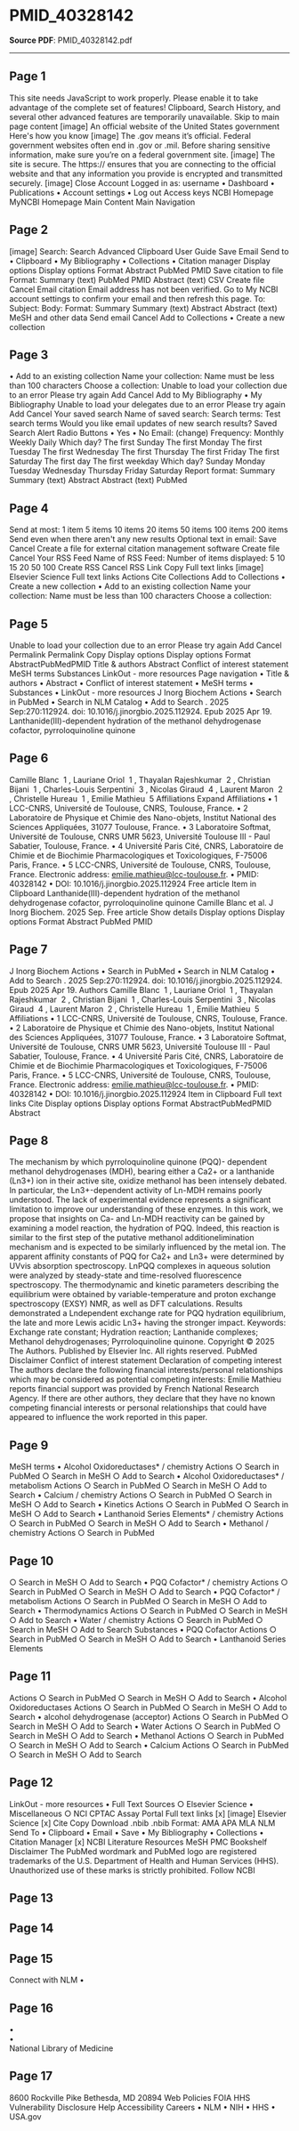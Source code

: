 # PMID_40328142

**Source PDF**: PMID_40328142.pdf

---

## Page 1

This site needs JavaScript to work properly. Please enable it to take
advantage of the complete set of features!
Clipboard, Search History, and several other advanced features are
temporarily unavailable.
Skip to main page content
[image]
An official website of the United States government
Here's how you know
[image]
The .gov means it’s official.
Federal government websites often end in .gov or .mil. Before
sharing sensitive information, make sure you’re on a federal
government site.
[image]
The site is secure.
The https:// ensures that you are connecting to the official website
and that any information you provide is encrypted and transmitted
securely.
[image]
Close
Account
Logged in as:
username
•  Dashboard
•  Publications
•  Account settings
•  Log out
Access keys NCBI Homepage MyNCBI Homepage Main Content
Main Navigation

## Page 2

[image]
Search: Search
Advanced Clipboard
User Guide
Save Email
Send to
•  Clipboard
•  My Bibliography
•  Collections
•  Citation manager
Display options
Display options
Format Abstract PubMed PMID
Save citation to file
Format: Summary (text) PubMed PMID Abstract (text) CSV
Create file Cancel
Email citation
Email address has not been verified. Go to My NCBI account
settings to confirm your email and then refresh this page.
To:
Subject:
Body:
Format: Summary Summary (text) Abstract Abstract (text)
MeSH and other data
Send email Cancel
Add to Collections
•  Create a new collection

## Page 3

•  Add to an existing collection
Name your collection:
Name must be less than 100 characters
Choose a collection:
Unable to load your collection due to an error
Please try again
Add Cancel
Add to My Bibliography
•  My Bibliography
Unable to load your delegates due to an error
Please try again
Add Cancel
Your saved search
Name of saved search:
Search terms:
Test search terms
Would you like email updates of new search results? Saved Search
Alert Radio Buttons
•  Yes
•  No
Email: (change)
Frequency: Monthly Weekly Daily
Which day? The first Sunday The first Monday The first Tuesday
The first Wednesday The first Thursday The first Friday The first
Saturday The first day The first weekday
Which day? Sunday Monday Tuesday Wednesday Thursday Friday
Saturday
Report format: Summary Summary (text) Abstract Abstract (text)
PubMed

## Page 4

Send at most: 1 item 5 items 10 items 20 items 50 items 100 items
200 items
Send even when there aren't any new results
Optional text in email:
Save Cancel
Create a file for external citation
management software
Create file Cancel
Your RSS Feed
Name of RSS Feed:
Number of items displayed: 5 10 15 20 50 100
Create RSS Cancel
RSS Link Copy
Full text links
[image] Elsevier Science
Full text links
Actions
Cite
Collections
Add to Collections
•  Create a new collection
•  Add to an existing collection
Name your collection:
Name must be less than 100 characters
Choose a collection:

## Page 5

Unable to load your collection due to an error
Please try again
Add Cancel
Permalink
Permalink
Copy
Display options
Display options
Format AbstractPubMedPMID
 Title & authors Abstract Conflict of interest statement MeSH terms
Substances LinkOut - more resources
Page navigation
•  Title & authors
•  Abstract
•  Conflict of interest statement
•  MeSH terms
•  Substances
•  LinkOut - more resources
J Inorg Biochem
Actions
•  Search in PubMed
•  Search in NLM Catalog
•  Add to Search
. 2025 Sep:270:112924.
doi: 10.1016/j.jinorgbio.2025.112924. Epub 2025 Apr 19.
Lanthanide(III)-dependent
hydration of the methanol
dehydrogenase cofactor,
pyrroloquinoline quinone

## Page 6

Camille Blanc  1 , Lauriane Oriol  1 , Thayalan Rajeshkumar  2
, Christian Bijani  1 , Charles-Louis Serpentini  3 , Nicolas Giraud  4
, Laurent Maron  2 , Christelle Hureau  1 , Emilie Mathieu  5
Affiliations Expand
Affiliations
•  1 LCC-CNRS, Université de Toulouse, CNRS, Toulouse, France.
•  2 Laboratoire de Physique et Chimie des Nano-objets, Institut
National des Sciences Appliquées, 31077 Toulouse, France.
•  3 Laboratoire Softmat, Université de Toulouse, CNRS UMR
5623, Université Toulouse III - Paul Sabatier, Toulouse,
France.
•  4 Université Paris Cité, CNRS, Laboratoire de Chimie et de
Biochimie Pharmacologiques et Toxicologiques, F-75006
Paris, France.
•  5 LCC-CNRS, Université de Toulouse, CNRS, Toulouse, France.
Electronic address: emilie.mathieu@lcc-toulouse.fr.
•  PMID: 40328142
•  DOI: 10.1016/j.jinorgbio.2025.112924
Free article
Item in Clipboard
Lanthanide(III)-dependent
hydration of the methanol
dehydrogenase cofactor,
pyrroloquinoline quinone
Camille Blanc et al. J Inorg Biochem. 2025 Sep.
Free article
Show details
Display options
Display options
Format Abstract PubMed PMID

## Page 7

J Inorg Biochem
Actions
•  Search in PubMed
•  Search in NLM Catalog
•  Add to Search
. 2025 Sep:270:112924.
doi: 10.1016/j.jinorgbio.2025.112924. Epub 2025 Apr 19.
Authors
Camille Blanc  1 , Lauriane Oriol  1 , Thayalan Rajeshkumar  2
, Christian Bijani  1 , Charles-Louis Serpentini  3 , Nicolas Giraud  4
, Laurent Maron  2 , Christelle Hureau  1 , Emilie Mathieu  5
Affiliations
•  1 LCC-CNRS, Université de Toulouse, CNRS, Toulouse, France.
•  2 Laboratoire de Physique et Chimie des Nano-objets, Institut
National des Sciences Appliquées, 31077 Toulouse, France.
•  3 Laboratoire Softmat, Université de Toulouse, CNRS UMR
5623, Université Toulouse III - Paul Sabatier, Toulouse,
France.
•  4 Université Paris Cité, CNRS, Laboratoire de Chimie et de
Biochimie Pharmacologiques et Toxicologiques, F-75006
Paris, France.
•  5 LCC-CNRS, Université de Toulouse, CNRS, Toulouse, France.
Electronic address: emilie.mathieu@lcc-toulouse.fr.
•  PMID: 40328142
•  DOI: 10.1016/j.jinorgbio.2025.112924
Item in Clipboard
Full text links Cite
Display options
Display options
Format AbstractPubMedPMID
Abstract

## Page 8

The mechanism by which pyrroloquinoline quinone (PQQ)-
dependent methanol dehydrogenases (MDH), bearing either a Ca2+
or a lanthanide (Ln3+) ion in their active site, oxidize methanol has
been intensely debated. In particular, the Ln3+-dependent activity
of Ln-MDH remains poorly understood. The lack of experimental
evidence represents a significant limitation to improve our
understanding of these enzymes. In this work, we propose that
insights on Ca- and Ln-MDH reactivity can be gained by examining
a model reaction, the hydration of PQQ. Indeed, this reaction is
similar to the first step of the putative methanol additionelimination mechanism and is expected to be similarly influenced
by the metal ion. The apparent affinity constants of PQQ for Ca2+
and Ln3+ were determined by UVvis absorption spectroscopy. LnPQQ complexes in aqueous solution were analyzed by steady-state
and time-resolved fluorescence spectroscopy. The thermodynamic
and kinetic parameters describing the equilibrium were obtained by
variable-temperature and proton exchange spectroscopy (EXSY)
NMR, as well as DFT calculations. Results demonstrated a Lndependent exchange rate for PQQ hydration equilibrium, the late
and more Lewis acidic Ln3+ having the stronger impact.
Keywords: Exchange rate constant; Hydration reaction; Lanthanide
complexes; Methanol dehydrogenases; Pyrroloquinoline quinone.
Copyright © 2025 The Authors. Published by Elsevier Inc. All rights
reserved.
PubMed Disclaimer
Conflict of interest statement
Declaration of competing interest The authors declare the following
financial interests/personal relationships which may be considered
as potential competing interests: Emilie Mathieu reports financial
support was provided by French National Research Agency. If there
are other authors, they declare that they have no known competing
financial interests or personal relationships that could have
appeared to influence the work reported in this paper.

## Page 9

MeSH terms
•  Alcohol Oxidoreductases* / chemistry
Actions
○  Search in PubMed
○  Search in MeSH
○  Add to Search
•  Alcohol Oxidoreductases* / metabolism
Actions
○  Search in PubMed
○  Search in MeSH
○  Add to Search
•  Calcium / chemistry
Actions
○  Search in PubMed
○  Search in MeSH
○  Add to Search
•  Kinetics
Actions
○  Search in PubMed
○  Search in MeSH
○  Add to Search
•  Lanthanoid Series Elements* / chemistry
Actions
○  Search in PubMed
○  Search in MeSH
○  Add to Search
•  Methanol / chemistry
Actions
○  Search in PubMed

## Page 10

○  Search in MeSH
○  Add to Search
•  PQQ Cofactor* / chemistry
Actions
○  Search in PubMed
○  Search in MeSH
○  Add to Search
•  PQQ Cofactor* / metabolism
Actions
○  Search in PubMed
○  Search in MeSH
○  Add to Search
•  Thermodynamics
Actions
○  Search in PubMed
○  Search in MeSH
○  Add to Search
•  Water / chemistry
Actions
○  Search in PubMed
○  Search in MeSH
○  Add to Search
Substances
•  PQQ Cofactor
Actions
○  Search in PubMed
○  Search in MeSH
○  Add to Search
•  Lanthanoid Series Elements

## Page 11

Actions
○  Search in PubMed
○  Search in MeSH
○  Add to Search
•  Alcohol Oxidoreductases
Actions
○  Search in PubMed
○  Search in MeSH
○  Add to Search
•  alcohol dehydrogenase (acceptor)
Actions
○  Search in PubMed
○  Search in MeSH
○  Add to Search
•  Water
Actions
○  Search in PubMed
○  Search in MeSH
○  Add to Search
•  Methanol
Actions
○  Search in PubMed
○  Search in MeSH
○  Add to Search
•  Calcium
Actions
○  Search in PubMed
○  Search in MeSH
○  Add to Search

## Page 12

LinkOut - more resources
•  Full Text Sources
○  Elsevier Science
•  Miscellaneous
○  NCI CPTAC Assay Portal
Full text links [x]
[image] Elsevier Science
[x]
Cite
Copy Download .nbib .nbib
Format: AMA APA MLA NLM
Send To
•  Clipboard
•  Email
•  Save
•  My Bibliography
•  Collections
•  Citation Manager
[x]
NCBI Literature Resources
MeSH PMC Bookshelf Disclaimer
The PubMed wordmark and PubMed logo are registered trademarks
of the U.S. Department of Health and Human Services (HHS).
Unauthorized use of these marks is strictly prohibited.
Follow NCBI

## Page 13



## Page 14



## Page 15

Connect with NLM
•

## Page 16

•  
•  
National Library of Medicine

## Page 17

8600 Rockville Pike
Bethesda, MD 20894
Web Policies
FOIA
HHS Vulnerability Disclosure
Help
Accessibility
Careers
•  NLM
•  NIH
•  HHS
•  USA.gov

